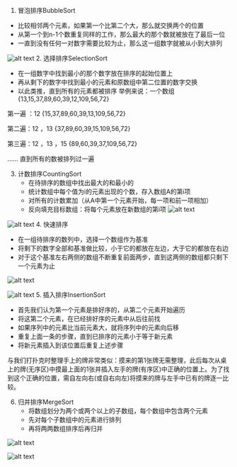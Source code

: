 1. 冒泡排序BubbleSort
  - 比较相邻两个元素，如果第一个比第二个大，那么就交换两个的位置
  - 从第一个到n-1个数重复同样的工作，那么最大的那个数就被放在了最后一位
  - 一直到没有任何一对数字需要比较为止，那么这一组数字就被从小到大排列

![alt text](./img/冒泡排序.jpg)
2. 选择排序SelectionSort
  - 在一组数字中找到最小的那个数字放在排序的起始位置上
  - 再从剩下的数字中找到最小的元素和原数组中第二位置的数字交换
  - 以此类推，直到所有的元素都被排序
举例来说：一个数组 {13,15,37,89,60,39,12,109,56,72}

第一遍 ：12  {15,37,89,60,39,13,109,56,72}

第二遍：12 ，13 {37,89,60,39,15,109,56,72}

第三遍：12 ，13 ，15 {89,60,39,37,109,56,72}

……
直到所有的数被排列过一遍

3. 计数排序CountingSort
    - 在待排序的数组中找出最大的和最小的
    - 统计数组中每个值为i的元素出现的个数，存入数组A的第i项
    - 对所有的计数累加（从A中第一个元素开始，每一项和前一项相加）
    - 反向填充目标数组：将每个元素放在新数组的第i项
![alt text](./img/计数排序.png)

![alt text](./img/计数排序1.png)
4. 快速排序
- 在一组待排序的数列中，选择一个数组作为基准
- 将剩下的数字全部和基准做比较，小于它的都放在左边，大于它的都放在右边
- 对于这个基准左右两侧的数组不断重复前面两步，直到这两侧的数组都只剩下一个元素为止

![alt text](./img/快速排序1.png)

![alt text](./img/快速排序2.png)
5. 插入排序InsertionSort
- 首先我们认为第一个元素是排好序的，从第二个元素开始遍历
- 将这第二个元素，在已经排好序的元素中从后往前找
- 如果序列中的元素比当前元素大，就将序列中的元素向后移
- 重复上面一条的步骤，直到已排序的元素小于等于新元素
- 将新元素插入到该位置后重复上述步骤

与我们打扑克时整理手上的牌非常类似：摸来的第1张牌无需整理，此后每次从桌上的牌(无序区)中摸最上面的1张并插入左手的牌(有序区)中正确的位置上。为了找到这个正确的位置，需自左向右(或自右向左)将摸来的牌与左手中已有的牌逐一比较。

6. 归并排序MergeSort
    - 将数组划分为两个或两个以上的子数组，每个数组中包含两个元素
    - 先对每个子数组中的元素进行排列
    - 再将两两数组排序后再归并

![alt text](./img/归并排序.png)

![alt text](./img/归并排序1.png)
